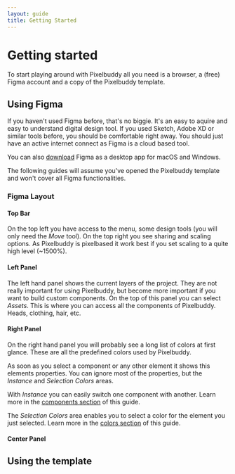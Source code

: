 ```yaml
---
layout: guide
title: Getting Started
---
```


# Getting started
To start playing around with Pixelbuddy all you need is a browser, a (free) Figma account and a copy of the Pixelbuddy template.

## Using Figma
If you haven't used Figma before, that's no biggie. It's an easy to aquire and easy to understand digital design tool. If you used Sketch, Adobe XD or similar tools before, you should be comfortable right away. You should just have an active internet connect as Figma is a cloud based tool.

You can also [download](http://figma.com/downloads) Figma as a desktop app for macOS and Windows.

The following guides will assume you've opened the Pixelbuddy template and won't cover all Figma functionalities.

### Figma Layout

#### Top Bar
On the top left you have access to the menu, some design tools (you will only need the *Move* tool). On the top right you see sharing and scaling options. As Pixelbuddy is pixelbased it work best if you set scaling to a quite high level (~1500%).

#### Left Panel
The left hand panel shows the current layers of the project. They are not really important for using Pixelbuddy, but become more important if you want to build custom components.
On the top of this panel you can select *Assets*. This is where you can access all the components of Pixelbuddy. Heads, clothing, hair, etc.

#### Right Panel
On the right hand panel you will probably see a long list of colors at first glance. These are all the predefined colors used by Pixelbuddy.

As soon as you select a component or any other element it shows this elements properties. You can ignore most of the properties, but the *Instance* and *Selection Colors* areas.

With *Instance* you can easily switch one component with another. Learn more in the [components section]() of this guide.

The *Selection Colors* area enables you to select a color for the element you just selected. Learn more in the [colors section]() of this guide.

#### Center Panel


## Using the template